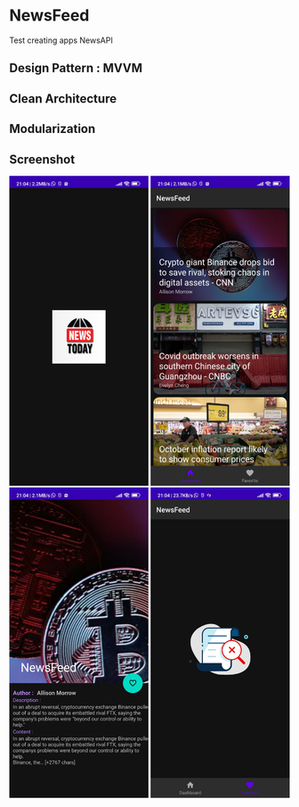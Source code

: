 # NewsFeed
Test creating apps NewsAPI

## Design Pattern : MVVM
## Clean Architecture
## Modularization

## Screenshot
<img src="https://github.com/kareem96/NewsFeed/blob/master/screenshot/Screenshot_2022-11-10-21-04-32-692_com.kareemdev.newsfeed.jpg" width="250"> <img src="https://github.com/kareem96/NewsFeed/blob/master/screenshot/Screenshot_2022-11-10-21-04-35-422_com.kareemdev.newsfeed.jpg" width="250"> <img src="https://github.com/kareem96/NewsFeed/blob/master/screenshot/Screenshot_2022-11-10-21-04-38-804_com.kareemdev.newsfeed.jpg" width="250"> <img src="https://github.com/kareem96/NewsFeed/blob/master/screenshot/Screenshot_2022-11-10-21-04-49-412_com.kareemdev.newsfeed.jpg" width="250">


